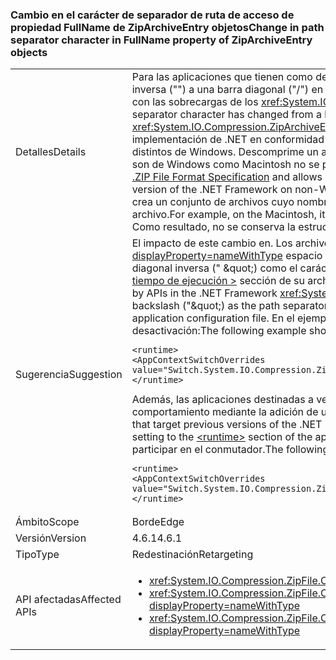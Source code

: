 ### <a name="change-in-path-separator-character-in-fullname-property-of-ziparchiveentry-objects"></a><span data-ttu-id="8ee14-101">Cambio en el carácter de separador de ruta de acceso de propiedad FullName de ZipArchiveEntry objetos</span><span class="sxs-lookup"><span data-stu-id="8ee14-101">Change in path separator character in FullName property of ZipArchiveEntry objects</span></span>

|   |   |
|---|---|
|<span data-ttu-id="8ee14-102">Detalles</span><span class="sxs-lookup"><span data-stu-id="8ee14-102">Details</span></span>|<span data-ttu-id="8ee14-103">Para las aplicaciones que tienen como destino .NET Framework 4.6.1 y versiones posteriores, el carácter de separador de ruta de acceso ha cambiado de una barra diagonal inversa (&quot;&quot;) a una barra diagonal (&quot;/&quot;) en el <xref:System.IO.Compression.ZipArchiveEntry.FullName> propiedad de <xref:System.IO.Compression.ZipArchiveEntry> objetos creados con las sobrecargas de los <xref:System.IO.Compression.ZipFile.CreateFromDirectory%2A> método.</span><span class="sxs-lookup"><span data-stu-id="8ee14-103">For apps that target the .NET Framework 4.6.1 and later versions, the path separator character has changed from a backslash (&quot;&quot;) to a forward slash (&quot;/&quot;) in the <xref:System.IO.Compression.ZipArchiveEntry.FullName> property of <xref:System.IO.Compression.ZipArchiveEntry>  objects created by overloads of the <xref:System.IO.Compression.ZipFile.CreateFromDirectory%2A> method.</span></span> <span data-ttu-id="8ee14-104">El cambio aporta la implementación de .NET en conformidad con la sección 4.4.17.1 de la [. Especificación de formato de archivo ZIP](https://pkware.cachefly.net/webdocs/casestudies/APPNOTE.TXT) y permite. ZIP archiva para descomprimir en sistemas distintos de Windows. Descomprime un archivo zip creado por una aplicación que tiene como destino una versión anterior de .NET Framework en sistemas operativos que no son de Windows como Macintosh no se puede conservar la estructura de directorios.</span><span class="sxs-lookup"><span data-stu-id="8ee14-104">The change brings the .NET implementation into conformity with section 4.4.17.1 of the [.ZIP File Format Specification](https://pkware.cachefly.net/webdocs/casestudies/APPNOTE.TXT) and allows .ZIP archives to be decompressed on non-Windows systems.Decompressing a zip file created by an app that targets a previous version of the .NET Framework on non-Windows operating systems such as the Macintosh fails to preserve the directory structure.</span></span> <span data-ttu-id="8ee14-105">Por ejemplo, en los equipos Macintosh, crea un conjunto de archivos cuyo nombre de archivo concatena la ruta de acceso de directorio, junto con cualquier barra diagonal inversa (&quot;&quot;) caracteres y el nombre de archivo.</span><span class="sxs-lookup"><span data-stu-id="8ee14-105">For example, on the Macintosh, it creates a set of files whose filename concatenates the directory path, along with any backslash (&quot;&quot;) characters, and the filename.</span></span> <span data-ttu-id="8ee14-106">Como resultado, no se conserva la estructura de directorios de archivos descomprimidos.</span><span class="sxs-lookup"><span data-stu-id="8ee14-106">As a result, the directory structure of decompressed files is not preserved.</span></span>|
|<span data-ttu-id="8ee14-107">Sugerencia</span><span class="sxs-lookup"><span data-stu-id="8ee14-107">Suggestion</span></span>|<span data-ttu-id="8ee14-108">El impacto de este cambio en. Los archivos ZIP que se descomprimen en el sistema operativo Windows con las API de .NET Framework <xref:System.IO?displayProperty=nameWithType> espacio de nombres debe ser mínimo, ya que estas API perfectamente pueden controlar cualquier una barra diagonal (&quot;/&quot;) o una barra diagonal inversa (&quot; \&quot;) como el carácter de separador de ruta de acceso. Si no deseado este cambio, pueden excluirse al agregar un valor de configuración para el [ \<en tiempo de ejecución >](~/docs/framework/configure-apps/file-schema/runtime/runtime-element.md) sección de su archivo de configuración de aplicación.</span><span class="sxs-lookup"><span data-stu-id="8ee14-108">The impact of this change on .ZIP files that are decompressed on the Windows operating system by APIs in the .NET Framework <xref:System.IO?displayProperty=nameWithType> namespace should be minimal, since these APIs can seamlessly handle either a slash (&quot;/&quot;) or a backslash (&quot;\&quot;) as the path separator character.If this change is undesirable, you can opt out of it by adding a configuration setting to the [\<runtime>](~/docs/framework/configure-apps/file-schema/runtime/runtime-element.md) section of your application configuration file.</span></span> <span data-ttu-id="8ee14-109">En el ejemplo siguiente se muestra la `<runtime>` sección y la `Switch.System.IO.Compression.ZipFile.UseBackslash` conmutador de desactivación:</span><span class="sxs-lookup"><span data-stu-id="8ee14-109">The following example shows both the `<runtime>` section and the `Switch.System.IO.Compression.ZipFile.UseBackslash` opt-out switch:</span></span><pre><code class="language-xml">&lt;runtime&gt;&#13;&#10;&lt;AppContextSwitchOverrides value=&quot;Switch.System.IO.Compression.ZipFile.UseBackslash=true&quot; /&gt;&#13;&#10;&lt;/runtime&gt;&#13;&#10;</code></pre><span data-ttu-id="8ee14-110">Además, las aplicaciones destinadas a versiones anteriores de .NET Framework pero se ejecutan en .NET Framework 4.6.1 y versiones posteriores pueden participar en este comportamiento mediante la adición de una opción de configuración para el [ \<en tiempo de ejecución >](~/docs/framework/configure-apps/file-schema/runtime/runtime-element.md) sección del archivo de configuración de aplicación.</span><span class="sxs-lookup"><span data-stu-id="8ee14-110">In addition, apps that target previous versions of the .NET Framework but are running on the .NET Framework 4.6.1 and later versions can opt in to this behavior by adding a configuration setting to the [\<runtime>](~/docs/framework/configure-apps/file-schema/runtime/runtime-element.md) section of the application configuration file.</span></span> <span data-ttu-id="8ee14-111">La siguiente muestra la `<runtime>` sección y la `Switch.System.IO.Compression.ZipFile.UseBackslash` participar en el conmutador.</span><span class="sxs-lookup"><span data-stu-id="8ee14-111">The following shows both the `<runtime>` section and the `Switch.System.IO.Compression.ZipFile.UseBackslash` opt-in switch.</span></span><pre><code class="language-xml">&lt;runtime&gt;&#13;&#10;&lt;AppContextSwitchOverrides value=&quot;Switch.System.IO.Compression.ZipFile.UseBackslash=false&quot; /&gt;&#13;&#10;&lt;/runtime&gt;&#13;&#10;</code></pre>|
|<span data-ttu-id="8ee14-112">Ámbito</span><span class="sxs-lookup"><span data-stu-id="8ee14-112">Scope</span></span>|<span data-ttu-id="8ee14-113">Borde</span><span class="sxs-lookup"><span data-stu-id="8ee14-113">Edge</span></span>|
|<span data-ttu-id="8ee14-114">Versión</span><span class="sxs-lookup"><span data-stu-id="8ee14-114">Version</span></span>|<span data-ttu-id="8ee14-115">4.6.1</span><span class="sxs-lookup"><span data-stu-id="8ee14-115">4.6.1</span></span>|
|<span data-ttu-id="8ee14-116">Tipo</span><span class="sxs-lookup"><span data-stu-id="8ee14-116">Type</span></span>|<span data-ttu-id="8ee14-117">Redestinación</span><span class="sxs-lookup"><span data-stu-id="8ee14-117">Retargeting</span></span>|
|<span data-ttu-id="8ee14-118">API afectadas</span><span class="sxs-lookup"><span data-stu-id="8ee14-118">Affected APIs</span></span>|<ul><li><xref:System.IO.Compression.ZipFile.CreateFromDirectory(System.String,System.String)?displayProperty=nameWithType></li><li><xref:System.IO.Compression.ZipFile.CreateFromDirectory(System.String,System.String,System.IO.Compression.CompressionLevel,System.Boolean)?displayProperty=nameWithType></li><li><xref:System.IO.Compression.ZipFile.CreateFromDirectory(System.String,System.String,System.IO.Compression.CompressionLevel,System.Boolean,System.Text.Encoding)?displayProperty=nameWithType></li></ul>|

